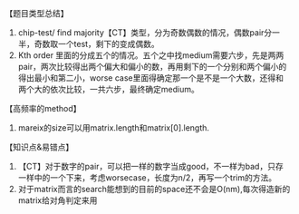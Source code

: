 【题目类型总结】

1. chip-test/ find majority【CT】类型，分为奇数偶数的情况，偶数pair分一半，奇数取一个test，剩下的变成偶数。
2. Kth order 里面的分成五个的情况。五个之中找medium需要六步，先是两两pair，两次比较得出两个偏大和偏小的数，再用剩下的一个分别和两个偏小的得出最小和第二小，worse case里面得确定那一个是不是一个大数，还得和两个大的依次比较，一共六步，最终确定medium。

【高频率的method】

1. mareix的size可以用matrix.length和matrix[0].length.

【知识点&易错点】

1. 【CT】对于数字的pair，可以把一样的数字当成good，不一样为bad，只存一样中的一个下来，考虑worsecase，长度为n/2，再写一个trim的方法。
2. 对于matrix而言的search能想到的目前的space还不会是O(nm),每次得造新的matrix给对角判定来用

